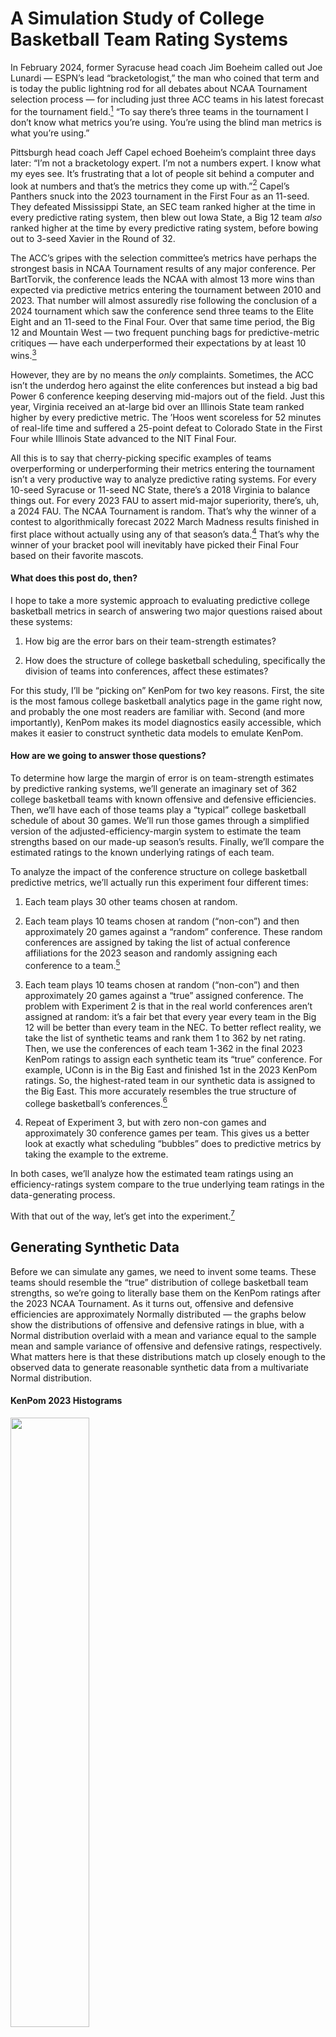 A Simulation Study of College Basketball Team Rating Systems
================

In February 2024, former Syracuse head coach Jim Boeheim called out Joe
Lunardi — ESPN’s lead “bracketologist,” the man who coined that term and
is today the public lightning rod for all debates about NCAA Tournament
selection process — for including just three ACC teams in his latest
forecast for the tournament field.[^1] “To say there’s three teams in
the tournament I don’t know what metrics you’re using. You’re using the
blind man metrics is what you’re using.”

Pittsburgh head coach Jeff Capel echoed Boeheim’s complaint three days
later: “I’m not a bracketology expert. I’m not a numbers expert. I know
what my eyes see. It’s frustrating that a lot of people sit behind a
computer and look at numbers and that’s the metrics they come up
with.”[^2] Capel’s Panthers snuck into the 2023 tournament in the First
Four as an 11-seed. They defeated Mississippi State, an SEC team ranked
higher at the time in every predictive rating system, then blew out Iowa
State, a Big 12 team *also* ranked higher at the time by every
predictive rating system, before bowing out to 3-seed Xavier in the
Round of 32.

The ACC’s gripes with the selection committee’s metrics have perhaps the
strongest basis in NCAA Tournament results of any major conference. Per
BartTorvik, the conference leads the NCAA with almost 13 more wins than
expected via predictive metrics entering the tournament between 2010 and
2023. That number will almost assuredly rise following the conclusion of
a 2024 tournament which saw the conference send three teams to the Elite
Eight and an 11-seed to the Final Four. Over that same time period, the
Big 12 and Mountain West — two frequent punching bags for
predictive-metric critiques — have each underperformed their
expectations by at least 10 wins.[^3]

However, they are by no means the *only* complaints. Sometimes, the ACC
isn’t the underdog hero against the elite conferences but instead a big
bad Power 6 conference keeping deserving mid-majors out of the field.
Just this year, Virginia received an at-large bid over an Illinois State
team ranked higher by every predictive metric. The ’Hoos went scoreless
for 52 minutes of real-life time and suffered a 25-point defeat to
Colorado State in the First Four while Illinois State advanced to the
NIT Final Four.

All this is to say that cherry-picking specific examples of teams
overperforming or underperforming their metrics entering the tournament
isn’t a very productive way to analyze predictive rating systems. For
every 10-seed Syracuse or 11-seed NC State, there’s a 2018 Virginia to
balance things out. For every 2023 FAU to assert mid-major superiority,
there’s, uh, a 2024 FAU. The NCAA Tournament is random. That’s why the
winner of a contest to algorithmically forecast 2022 March Madness
results finished in first place without actually using any of that
season’s data.[^4] That’s why the winner of your bracket pool will
inevitably have picked their Final Four based on their favorite mascots.

#### What does this post do, then?

I hope to take a more systemic approach to evaluating predictive college
basketball metrics in search of answering two major questions raised
about these systems:

1.  How big are the error bars on their team-strength estimates?

2.  How does the structure of college basketball scheduling,
    specifically the division of teams into conferences, affect these
    estimates?

For this study, I’ll be “picking on” KenPom for two key reasons. First,
the site is the most famous college basketball analytics page in the
game right now, and probably the one most readers are familiar with.
Second (and more importantly), KenPom makes its model diagnostics easily
accessible, which makes it easier to construct synthetic data models to
emulate KenPom.

#### How are we going to answer those questions?

To determine how large the margin of error is on team-strength estimates
by predictive ranking systems, we’ll generate an imaginary set of 362
college basketball teams with known offensive and defensive
efficiencies. Then, we’ll have each of those teams play a “typical”
college basketball schedule of about 30 games. We’ll run those games
through a simplified version of the adjusted-efficiency-margin system to
estimate the team strengths based on our made-up season’s results.
Finally, we’ll compare the estimated ratings to the known underlying
ratings of each team.

To analyze the impact of the conference structure on college basketball
predictive metrics, we’ll actually run this experiment four different
times:

1.  Each team plays 30 other teams chosen at random.

2.  Each team plays 10 teams chosen at random (“non-con”) and then
    approximately 20 games against a “random” conference. These random
    conferences are assigned by taking the list of actual conference
    affiliations for the 2023 season and randomly assigning each
    conference to a team.[^5]

3.  Each team plays 10 teams chosen at random (“non-con”) and then
    approximately 20 games against a “true” assigned conference. The
    problem with Experiment 2 is that in the real world conferences
    aren’t assigned at random: it’s a fair bet that every year every
    team in the Big 12 will be better than every team in the NEC. To
    better reflect reality, we take the list of synthetic teams and rank
    them 1 to 362 by net rating. Then, we use the conferences of each
    team 1-362 in the final 2023 KenPom ratings to assign each synthetic
    team its “true” conference. For example, UConn is in the Big East
    and finished 1st in the 2023 KenPom ratings. So, the highest-rated
    team in our synthetic data is assigned to the Big East. This more
    accurately resembles the true structure of college basketball’s
    conferences.[^6]

4.  Repeat of Experiment 3, but with zero non-con games and
    approximately 30 conference games per team. This gives us a better
    look at exactly what scheduling “bubbles” does to predictive metrics
    by taking the example to the extreme.

In both cases, we’ll analyze how the estimated team ratings using an
efficiency-ratings system compare to the true underlying team ratings in
the data-generating process.

With that out of the way, let’s get into the experiment.[^7]

## Generating Synthetic Data

Before we can simulate any games, we need to invent some teams. These
teams should resemble the “true” distribution of college basketball team
strengths, so we’re going to literally base them on the KenPom ratings
after the 2023 NCAA Tournament. As it turns out, offensive and defensive
efficiencies are approximately Normally distributed — the graphs below
show the distributions of offensive and defensive ratings in blue, with
a Normal distribution overlaid with a mean and variance equal to the
sample mean and sample variance of offensive and defensive ratings,
respectively. What matters here is that these distributions match up
closely enough to the observed data to generate reasonable synthetic
data from a multivariate Normal distribution.

#### KenPom 2023 Histograms

<img src="EfficiencyRatingWriteup_files/figure-gfm/unnamed-chunk-2-1.png" width="50%" style="display: block; margin: auto auto auto 0;" /><img src="EfficiencyRatingWriteup_files/figure-gfm/unnamed-chunk-2-2.png" width="50%" style="display: block; margin: auto auto auto 0;" />

There is one caveat before we go just randomly sampling values:
offensive and defensive ratings are not uncorrelated. Teams with good
offenses also tend to have good defenses — something that everyone knows
about basketball, and also something we can confirm at a glance from
simply plotting offensive and defensive ratings against one another.

#### Offensive and Defensive Ratings Aren’t Independent

<img src="EfficiencyRatingWriteup_files/figure-gfm/unnamed-chunk-3-1.png" width="50%" style="display: block; margin: auto auto auto 0;" />

#### Generating Synthetic Data

To account for this correlation, we need to also specify the covariance
matrix of the multivariate Normal distribution based on sample variance
and covariance. Thankfully, R very handily makes it easy to sample from
multivariate Normal distributions with given means and
variance-covariance matrices using the `MASS` package’s `mvrnorm`
function.

First, we estimate the means and the variance-covariance matrix from the
data:

``` r
O.mu <- mean(kp$AdjOE)
D.mu <- mean(kp$AdjDE)
O.sigma <- var(kp$AdjOE)
D.sigma <- var(kp$AdjDE)
OD.cor <- cov(kp$AdjOE, kp$AdjDE)

OD.mus <- c(O.mu, D.mu)
OD.cov.matrix <- matrix(c(O.sigma, OD.cor, OD.cor, D.sigma), nrow = 2, ncol = 2)
```

Then we write a function to sample a random team from the data and
repeat that function 362 times:

``` r
generate_synthetic_team <- function() {
  team <- MASS::mvrnorm(mu = OD.mus, Sigma = OD.cov.matrix)
  team.df <- data.frame(off = team[1], def = team[2])
  return(team.df)
}

teams <- map_dfr(.x = seq(1,362), .f = ~ generate_synthetic_team())
```

#### Verifying Actual and Synthetic Data Match

Plotting our synthetic data confirms that it convincingly resembles the
KenPom 2023 data.

<img src="EfficiencyRatingWriteup_files/figure-gfm/unnamed-chunk-6-1.png" width="50%" style="display: block; margin: auto auto auto 0;" />

## Generating and Simulating the Schedule

This section will be code-light and concept-heavy.

#### Generating Schedules

Random scheduling is quite easy to do. First, we randomly arrange the
teams 1 to 362. Then, the teams are split in half and essentially
“stacked” on top of each other, and each column corresponds to a game
pairing. Finally, to create the next pairing of games the second row is
shifted by one element to the right.

If that doesn’t make sense, here’s an example of how to generate a
random schedule of two games for six teams.

First, we randomly sort the TeamIDs 1, 2, 3, 4, 5, 6, split in half, and
then stack. This gives us our final schedule of three games for Week 1:
4 vs. 6, 2 vs. 3, and 5 vs. 1.

| Game 1 | Game 2 | Game 3 |
|--------|--------|--------|
| 4      | 2      | 5      |
| 6      | 3      | 1      |

Now, we shift the bottom row to the right to obtain gameweek 2: 4 vs. 1,
2 vs. 6, and 5 vs. 3.

| Game 4 | Game 5 | Game 6 |
|--------|--------|--------|
| 4      | 2      | 5      |
| 1      | 6      | 3      |

To schedule within conferences, we follow a similar method but allow the
helper function `roundrobin` from the `Gmisc` package to handle the
scheduling for us.[^8] We can now generate an arbitrary number of games
both in and out of conference for each team.

#### Simulating Games

This is where we have to make some assumptions (scary). Instead of the
code, we can explain the game-simulation model in terms of the
assumptions our game simulation model makes.

1.  Each team’s expected points scored and allowed is a linear
    combination of their offensive efficiency and their opponent’s
    defensive efficiency, with equal weight given to each value.

2.  To account for game-level variance (the best team doesn’t win 100
    percent of the time!) we randomly sample from a Normal distribution
    with a mean equal to each team’s expected points from (1) and a
    standard deviation of 7.99 points. This value might seem extremely
    arbitrary, but it’s chosen for a very specific reason: when setting
    each team’s game-level standard deviation in points scored to 7.99,
    we end up with a mean absolute error on our season-long MOV
    predictions equal to 8.98 points — which just so happens to be the
    KenPom MAE for the 2023 season.

That’s it. Obviously, this is a pretty major simplification of
basketball. In simulation-land, there is no home court advantage. Every
team plays at the same tempo. Team ratings are constant throughout the
season. Team rating *uncertainty* is also constant throughout the
season. None of these assumptions in the simulations are true in real
life. But they make it easier to draw conclusions about our toy
efficiency-margin models.

#### Calculating Team Ratings

Essentially, for every game a team plays we look at their opponent’s
season-long efficiencies *excluding that game*, compare that to the way
the team played in the game, and find the difference. If Team 1 scored
1.20 PPP against Team 2 and Team 2 allowed 0.90 PPP on average in their
other games, Team 1 receives a +0.30 offensive rating for that game.
This is repeated for every game a team plays in a season, and then their
offensive and defensive ratings are calculated by averaging their
offensive and defensive performances in each game. Note that by virtue
of the assumptions in game simulation, this very basic efficiency-margin
system works — for example, because of the assumption that team ratings
are stationary for the full season, we don’t need to worry about recency
weighting.

## Results

First, just to verify that the efficiency-rating system outlined in the
previous section works in a perfect world, here’s a plot of what it
looks like to simulate a very large number of games (150, in this case)
against random teams and then use the team-ratings algorithm to estimate
their performance. Remember, we’re looking for the estimated and actual
ratings to match.

<img src="EfficiencyRatingWriteup_files/figure-gfm/unnamed-chunk-7-1.png" width="50%" style="display: block; margin: auto auto auto 0;" />

How does that chart look for our four scheduling options with
approximately 30 games per team apiece? The random schedule does the
best job producing net rating estimates which align with a team’s true
rating. Assigning random conferences and then playing random games
doesn’t seem to cause too much trouble, either. It’s when we start
grouping conferences based on team strength that real problems begin to
emerge; when we don’t have *any* non-conference cross-pollination to
work with, our team rating estimates seem almost no better than random.

<img src="EfficiencyRatingWriteup_files/figure-gfm/unnamed-chunk-8-1.png" width="50%" style="display: block; margin: auto auto auto 0;" />

The below table puts some hard numbers to those charts — the mean
absolute error of our estimates using the 30-game random schedule is
only 5.30 rating points, but that number balloons to 8.18 when playing
the approximate “actual” college basketball schedule of 10 non-con games
and 20 conference games.

<div id="xbruyonlvk" style="padding-left:0px;padding-right:0px;padding-top:10px;padding-bottom:10px;overflow-x:auto;overflow-y:auto;width:auto;height:auto;">
<style>@import url("https://fonts.googleapis.com/css2?family=Lato:ital,wght@0,100;0,200;0,300;0,400;0,500;0,600;0,700;0,800;0,900;1,100;1,200;1,300;1,400;1,500;1,600;1,700;1,800;1,900&display=swap");
#xbruyonlvk table {
  font-family: Lato, system-ui, 'Segoe UI', Roboto, Helvetica, Arial, sans-serif, 'Apple Color Emoji', 'Segoe UI Emoji', 'Segoe UI Symbol', 'Noto Color Emoji';
  -webkit-font-smoothing: antialiased;
  -moz-osx-font-smoothing: grayscale;
}
&#10;#xbruyonlvk thead, #xbruyonlvk tbody, #xbruyonlvk tfoot, #xbruyonlvk tr, #xbruyonlvk td, #xbruyonlvk th {
  border-style: none;
}
&#10;#xbruyonlvk p {
  margin: 0;
  padding: 0;
}
&#10;#xbruyonlvk .gt_table {
  display: table;
  border-collapse: collapse;
  line-height: normal;
  margin-left: 0;
  margin-right: auto;
  color: #333333;
  font-size: 16px;
  font-weight: normal;
  font-style: normal;
  background-color: #FFFFFF;
  width: auto;
  border-top-style: solid;
  border-top-width: 3px;
  border-top-color: #FFFFFF;
  border-right-style: none;
  border-right-width: 2px;
  border-right-color: #D3D3D3;
  border-bottom-style: solid;
  border-bottom-width: 2px;
  border-bottom-color: #A8A8A8;
  border-left-style: none;
  border-left-width: 2px;
  border-left-color: #D3D3D3;
}
&#10;#xbruyonlvk .gt_caption {
  padding-top: 4px;
  padding-bottom: 4px;
}
&#10;#xbruyonlvk .gt_title {
  color: #333333;
  font-size: 24px;
  font-weight: initial;
  padding-top: 4px;
  padding-bottom: 4px;
  padding-left: 5px;
  padding-right: 5px;
  border-bottom-color: #FFFFFF;
  border-bottom-width: 0;
}
&#10;#xbruyonlvk .gt_subtitle {
  color: #333333;
  font-size: 85%;
  font-weight: initial;
  padding-top: 3px;
  padding-bottom: 5px;
  padding-left: 5px;
  padding-right: 5px;
  border-top-color: #FFFFFF;
  border-top-width: 0;
}
&#10;#xbruyonlvk .gt_heading {
  background-color: #FFFFFF;
  text-align: left;
  border-bottom-color: #FFFFFF;
  border-left-style: none;
  border-left-width: 1px;
  border-left-color: #D3D3D3;
  border-right-style: none;
  border-right-width: 1px;
  border-right-color: #D3D3D3;
}
&#10;#xbruyonlvk .gt_bottom_border {
  border-bottom-style: solid;
  border-bottom-width: 2px;
  border-bottom-color: #D3D3D3;
}
&#10;#xbruyonlvk .gt_col_headings {
  border-top-style: solid;
  border-top-width: 2px;
  border-top-color: #D3D3D3;
  border-bottom-style: solid;
  border-bottom-width: 2px;
  border-bottom-color: #D3D3D3;
  border-left-style: none;
  border-left-width: 1px;
  border-left-color: #D3D3D3;
  border-right-style: none;
  border-right-width: 1px;
  border-right-color: #D3D3D3;
}
&#10;#xbruyonlvk .gt_col_heading {
  color: #333333;
  background-color: #FFFFFF;
  font-size: 80%;
  font-weight: bolder;
  text-transform: uppercase;
  border-left-style: none;
  border-left-width: 1px;
  border-left-color: #D3D3D3;
  border-right-style: none;
  border-right-width: 1px;
  border-right-color: #D3D3D3;
  vertical-align: bottom;
  padding-top: 5px;
  padding-bottom: 6px;
  padding-left: 5px;
  padding-right: 5px;
  overflow-x: hidden;
}
&#10;#xbruyonlvk .gt_column_spanner_outer {
  color: #333333;
  background-color: #FFFFFF;
  font-size: 80%;
  font-weight: bolder;
  text-transform: uppercase;
  padding-top: 0;
  padding-bottom: 0;
  padding-left: 4px;
  padding-right: 4px;
}
&#10;#xbruyonlvk .gt_column_spanner_outer:first-child {
  padding-left: 0;
}
&#10;#xbruyonlvk .gt_column_spanner_outer:last-child {
  padding-right: 0;
}
&#10;#xbruyonlvk .gt_column_spanner {
  border-bottom-style: solid;
  border-bottom-width: 2px;
  border-bottom-color: #D3D3D3;
  vertical-align: bottom;
  padding-top: 5px;
  padding-bottom: 5px;
  overflow-x: hidden;
  display: inline-block;
  width: 100%;
}
&#10;#xbruyonlvk .gt_spanner_row {
  border-bottom-style: hidden;
}
&#10;#xbruyonlvk .gt_group_heading {
  padding-top: 8px;
  padding-bottom: 8px;
  padding-left: 5px;
  padding-right: 5px;
  color: #333333;
  background-color: #FFFFFF;
  font-size: 80%;
  font-weight: bolder;
  text-transform: uppercase;
  border-top-style: solid;
  border-top-width: 2px;
  border-top-color: #D3D3D3;
  border-bottom-style: solid;
  border-bottom-width: 2px;
  border-bottom-color: #D3D3D3;
  border-left-style: none;
  border-left-width: 1px;
  border-left-color: #D3D3D3;
  border-right-style: none;
  border-right-width: 1px;
  border-right-color: #D3D3D3;
  vertical-align: middle;
  text-align: left;
}
&#10;#xbruyonlvk .gt_empty_group_heading {
  padding: 0.5px;
  color: #333333;
  background-color: #FFFFFF;
  font-size: 80%;
  font-weight: bolder;
  border-top-style: solid;
  border-top-width: 2px;
  border-top-color: #D3D3D3;
  border-bottom-style: solid;
  border-bottom-width: 2px;
  border-bottom-color: #D3D3D3;
  vertical-align: middle;
}
&#10;#xbruyonlvk .gt_from_md > :first-child {
  margin-top: 0;
}
&#10;#xbruyonlvk .gt_from_md > :last-child {
  margin-bottom: 0;
}
&#10;#xbruyonlvk .gt_row {
  padding-top: 7px;
  padding-bottom: 7px;
  padding-left: 5px;
  padding-right: 5px;
  margin: 10px;
  border-top-style: solid;
  border-top-width: 1px;
  border-top-color: #F6F7F7;
  border-left-style: none;
  border-left-width: 1px;
  border-left-color: #D3D3D3;
  border-right-style: none;
  border-right-width: 1px;
  border-right-color: #D3D3D3;
  vertical-align: middle;
  overflow-x: hidden;
}
&#10;#xbruyonlvk .gt_stub {
  color: #333333;
  background-color: #FFFFFF;
  font-size: 80%;
  font-weight: bolder;
  text-transform: uppercase;
  border-right-style: solid;
  border-right-width: 2px;
  border-right-color: #D3D3D3;
  padding-left: 5px;
  padding-right: 5px;
}
&#10;#xbruyonlvk .gt_stub_row_group {
  color: #333333;
  background-color: #FFFFFF;
  font-size: 100%;
  font-weight: initial;
  text-transform: inherit;
  border-right-style: solid;
  border-right-width: 2px;
  border-right-color: #D3D3D3;
  padding-left: 5px;
  padding-right: 5px;
  vertical-align: top;
}
&#10;#xbruyonlvk .gt_row_group_first td {
  border-top-width: 2px;
}
&#10;#xbruyonlvk .gt_row_group_first th {
  border-top-width: 2px;
}
&#10;#xbruyonlvk .gt_summary_row {
  color: #333333;
  background-color: #FFFFFF;
  text-transform: inherit;
  padding-top: 8px;
  padding-bottom: 8px;
  padding-left: 5px;
  padding-right: 5px;
}
&#10;#xbruyonlvk .gt_first_summary_row {
  border-top-style: solid;
  border-top-color: #D3D3D3;
}
&#10;#xbruyonlvk .gt_first_summary_row.thick {
  border-top-width: 2px;
}
&#10;#xbruyonlvk .gt_last_summary_row {
  padding-top: 8px;
  padding-bottom: 8px;
  padding-left: 5px;
  padding-right: 5px;
  border-bottom-style: solid;
  border-bottom-width: 2px;
  border-bottom-color: #D3D3D3;
}
&#10;#xbruyonlvk .gt_grand_summary_row {
  color: #333333;
  background-color: #FFFFFF;
  text-transform: inherit;
  padding-top: 8px;
  padding-bottom: 8px;
  padding-left: 5px;
  padding-right: 5px;
}
&#10;#xbruyonlvk .gt_first_grand_summary_row {
  padding-top: 8px;
  padding-bottom: 8px;
  padding-left: 5px;
  padding-right: 5px;
  border-top-style: double;
  border-top-width: 6px;
  border-top-color: #D3D3D3;
}
&#10;#xbruyonlvk .gt_last_grand_summary_row_top {
  padding-top: 8px;
  padding-bottom: 8px;
  padding-left: 5px;
  padding-right: 5px;
  border-bottom-style: double;
  border-bottom-width: 6px;
  border-bottom-color: #D3D3D3;
}
&#10;#xbruyonlvk .gt_striped {
  background-color: #FAFAFA;
}
&#10;#xbruyonlvk .gt_table_body {
  border-top-style: solid;
  border-top-width: 2px;
  border-top-color: #D3D3D3;
  border-bottom-style: solid;
  border-bottom-width: 2px;
  border-bottom-color: #D3D3D3;
}
&#10;#xbruyonlvk .gt_footnotes {
  color: #333333;
  background-color: #FFFFFF;
  border-bottom-style: none;
  border-bottom-width: 2px;
  border-bottom-color: #D3D3D3;
  border-left-style: none;
  border-left-width: 2px;
  border-left-color: #D3D3D3;
  border-right-style: none;
  border-right-width: 2px;
  border-right-color: #D3D3D3;
}
&#10;#xbruyonlvk .gt_footnote {
  margin: 0px;
  font-size: 90%;
  padding-top: 4px;
  padding-bottom: 4px;
  padding-left: 5px;
  padding-right: 5px;
}
&#10;#xbruyonlvk .gt_sourcenotes {
  color: #333333;
  background-color: #FFFFFF;
  border-bottom-style: none;
  border-bottom-width: 2px;
  border-bottom-color: #D3D3D3;
  border-left-style: none;
  border-left-width: 2px;
  border-left-color: #D3D3D3;
  border-right-style: none;
  border-right-width: 2px;
  border-right-color: #D3D3D3;
}
&#10;#xbruyonlvk .gt_sourcenote {
  font-size: 12px;
  padding-top: 4px;
  padding-bottom: 4px;
  padding-left: 5px;
  padding-right: 5px;
}
&#10;#xbruyonlvk .gt_left {
  text-align: left;
}
&#10;#xbruyonlvk .gt_center {
  text-align: center;
}
&#10;#xbruyonlvk .gt_right {
  text-align: right;
  font-variant-numeric: tabular-nums;
}
&#10;#xbruyonlvk .gt_font_normal {
  font-weight: normal;
}
&#10;#xbruyonlvk .gt_font_bold {
  font-weight: bold;
}
&#10;#xbruyonlvk .gt_font_italic {
  font-style: italic;
}
&#10;#xbruyonlvk .gt_super {
  font-size: 65%;
}
&#10;#xbruyonlvk .gt_footnote_marks {
  font-size: 75%;
  vertical-align: 0.4em;
  position: initial;
}
&#10;#xbruyonlvk .gt_asterisk {
  font-size: 100%;
  vertical-align: 0;
}
&#10;#xbruyonlvk .gt_indent_1 {
  text-indent: 5px;
}
&#10;#xbruyonlvk .gt_indent_2 {
  text-indent: 10px;
}
&#10;#xbruyonlvk .gt_indent_3 {
  text-indent: 15px;
}
&#10;#xbruyonlvk .gt_indent_4 {
  text-indent: 20px;
}
&#10;#xbruyonlvk .gt_indent_5 {
  text-indent: 25px;
}
</style>
<table class="gt_table" data-quarto-disable-processing="false" data-quarto-bootstrap="false">
  <thead>
    <tr class="gt_col_headings">
      <th class="gt_col_heading gt_columns_bottom_border gt_left" rowspan="1" colspan="1" scope="col" id="Schedule Type">Schedule Type</th>
      <th class="gt_col_heading gt_columns_bottom_border gt_right" rowspan="1" colspan="1" scope="col" id="MAE">MAE</th>
      <th class="gt_col_heading gt_columns_bottom_border gt_right" rowspan="1" colspan="1" scope="col" id="RMSE">RMSE</th>
      <th class="gt_col_heading gt_columns_bottom_border gt_right" rowspan="1" colspan="1" scope="col" id="R-Squared">R-Squared</th>
    </tr>
  </thead>
  <tbody class="gt_table_body">
    <tr><td headers="schedule_type" class="gt_row gt_left">Random Schedule</td>
<td headers="mae" class="gt_row gt_right">5.30</td>
<td headers="rmse" class="gt_row gt_right">6.57</td>
<td headers="pearson_r_sq" class="gt_row gt_right">74.3%</td></tr>
    <tr><td headers="schedule_type" class="gt_row gt_left gt_striped">Random Conferences</td>
<td headers="mae" class="gt_row gt_right gt_striped">7.47</td>
<td headers="rmse" class="gt_row gt_right gt_striped">9.65</td>
<td headers="pearson_r_sq" class="gt_row gt_right gt_striped">58.6%</td></tr>
    <tr><td headers="schedule_type" class="gt_row gt_left">True Conferences</td>
<td headers="mae" class="gt_row gt_right">8.18</td>
<td headers="rmse" class="gt_row gt_right">10.44</td>
<td headers="pearson_r_sq" class="gt_row gt_right">41.5%</td></tr>
    <tr><td headers="schedule_type" class="gt_row gt_left gt_striped">True Conferences (No Non-Con)</td>
<td headers="mae" class="gt_row gt_right gt_striped">9.88</td>
<td headers="rmse" class="gt_row gt_right gt_striped">12.65</td>
<td headers="pearson_r_sq" class="gt_row gt_right gt_striped">15.8%</td></tr>
  </tbody>
  &#10;  
</table>
</div>

What’s the source of this error? It’s the “bubble” effect: when teams
play insular groupings of teams on their schedule, it becomes much more
challenging to draw conclusions about how they relate to the larger
whole. If — for example — ACC teams only played other ACC teams, it
would be impossible to figure out how the ACC compares to the rest of
college basketball writ large.

**Inter-conference play is the glue that holds any predictive rating
system together.**

The below chart looks at how well the efficiency rating system
identifies the true conference strengths within the data. Based on what
we know about the “bubble” effect, we should expect the system to do
pretty well at identifying true conference strength with the fully
random schedule and the randomized-conferences schedule, though the
latter will have more variance as its results are essentially based on
fewer games. For the schedule with 10 non-con games and then 20 games
against “true” conferences, the conference strength estimates should be
biased towards zero because once teams enter conference play there’s no
opportunity for the conference to gain or lose strength. And for the
schedule with 30 conference games, we don’t expect any conference
strength estimates to deviate from zero because there are no
non-conference games to base those estimates on.

The data pretty much confirm these priors:

<img src="EfficiencyRatingWriteup_files/figure-gfm/unnamed-chunk-10-1.png" width="50%" style="display: block; margin: auto auto auto 0;" />

How do we get around the bubble problem? Remember, the raw actual
ratings for college basketball correspond to the “True Conferences”
panel in the above plot. Option 1 is adding some prior estimates of
conference strength based on previous seasons to our estimates of each
team’s strength in a conference. This gets us closer to the ground truth
than the unadjusted option — and I suspect is the way most public
predictive rating systems work — but there is something frustrating
about teams potentially being penalized or rewarded by the selection
committee based on the performance of other teams from other
seasons.[^9] Option 2 is a revision of the way college basketball
scheduling works to incorporate more non-conference games into the
season.

## Conclusions

#### What can we learn from this experiment?

The exact numbers on team ratings should be taken with a grain of salt.
*Even if a rating system’s estimates of team strength were perfectly
accurate*, the variance inherent to a short 30-game season (and
additional variance incurred by limiting two-thirds of that schedule to
games between conference “bubbles”) means that offensive and defensive
efficiency estimates will always have quite a bit of unavoidable error.
This issue is only exacerbated by the frequent usage of ordinal ranks
when describing team ratings via a specific rating system
(i.e. incessant “Only teams in the top X on KenPom can win the NCAA
Tournament!” tweets), a practice which is narratively very satisfying
but not particularly meaningful in practice.

The numbers in this study can be used as a grain-of-salt upper bound on
predictive-metric error. Every team-rating system out there is smarter
than this naive efficiency rating system.[^10] But that 8.11 MAE value
is a useful benchmark to keep in mind — if you think that (your
predictive rating system du jour) is twice as good as this system,
that’s still a mean absolute error of at least four points of net
rating. Predictive rating systems are better than just about anything
else at identifying how good teams are, but they aren’t perfect, or
really anywhere near perfect — something that all of their creators
would tell you in a heartbeat.

As for the conference question? It’s an unavoidable part of the
structure of college basketball that conference play will exist and that
there will be a hierarchy between conferences. This damages predictive
team rating systems in two ways compared to a totally randomized
schedule. First, it increases the variance of our team strength
estimates in general. Second, it limits the information we can glean
about relative conference strength. This necessitates the hacky solution
of using conference strength in previous seasons to inform estimates of
conference strength in a given season — the alternative is
conference-strength estimates incredibly sensitive to non-con play —
which can be very frustrating from a team’s perspective: why are we
being penalized for what a team last season did or didn’t do?

The particulars of the college basketball schedule — specifically, the
fact that almost all pre-tournament non-conference games are played
early in the season — also eliminate the potential for team rating
systems to pick up on differences in how different teams improve over
the course of the season by conference. That’s another concern Boeheim
et. al. have raised on more than one occasion.

#### Where do we go from here?

What’s the best fix? I’m partial to a solution I read about on Ken
Pomeroy’s blog a few years ago but am unable to track down at the
moment: hold some slots open later in the season for teams to schedule a
few non-conference games around the end of the season.[^11] This lets
bubble teams from mid-majors potentially pick up big resume wins. It
further informs predictive rating systems through the inclusion of more
non-conference games, which we’ve established are the lifeblood of team
rating estimation. And it even allows for the potential detection of an
interaction between conference and team improvement over the course of
the season. Best of all, it’s not a drastic enough shakeup to actually
cause major issues in the college basketball landscape, so it feels
feasible.

Leaving a week empty in the middle of conference season to allow teams
to schedule their own non-con games is the best bang-for-buck solution
to the insular conference problem. It would make team rating systems
more accurate, less reliant on previous-season data, and generally more
effective tools for selecting NCAA Tournament games. It would add a ton
of entertaining games to the schedule as strong mid-majors and
middle-of-the-road P6 teams have mutual interest in scheduling matchups
with one another. There have been plenty of major changes to the college
basketball landscape over the previous few seasons. What’s one more?

**Full code available in this repository:
<https://github.com/bbwieland/cbb-team-rating-system-analysis>**

[^1]: <https://x.com/WRALBobHolliday/status/1753996220937216348?s=20>

[^2]: <https://www.si.com/college/pittsburgh/basketball/pitt-panrhers-jeff-capel-calls-out-acc-disrespect>

[^3]: Full rankings available here:
    <https://barttorvik.com/cgi-bin/ncaat.cgi?conlimit=&yrlow=2010&yrhigh=2023&type=conf&sort=1>

[^4]: <https://www.kaggle.com/competitions/mens-march-mania-2022/discussion/317316>

[^5]: The reason the games don’t exactly add up to 30 for each team is
    because of conferences with odd numbers of teams, which necessarily
    require “bye weeks.” Some teams will play 31-32 games, some will
    play 28-29, but in the aggregate the total number of games played
    will be almost identical to Experiment 1.

[^6]: The two independent teams, Chicago State and Hartford, were
    assigned to the NEC to make sure there wasn’t actually a
    two-team-conference. This has a negligible effect on the results of
    the study.

[^7]: I’ve kept this file purposefully code-light and focused on the
    results above all else. The full code will be included in a separate
    GitHub repository which will be linked at the bottom of the article.

[^8]: This is because I am bad at writing efficient code.

[^9]: When I built a game projection system for men’s college basketball
    last season, this was the approach I employed: reweighting the
    rankings to add approximately 40% of a conference’s average rating
    in the previous season to all of its ratings for the current season.
    Warts and all, it does make forecasts more accurate.

[^10]: Except the AP Poll, ba dum tss.

[^11]: If anyone finds this article, please send it to me.
